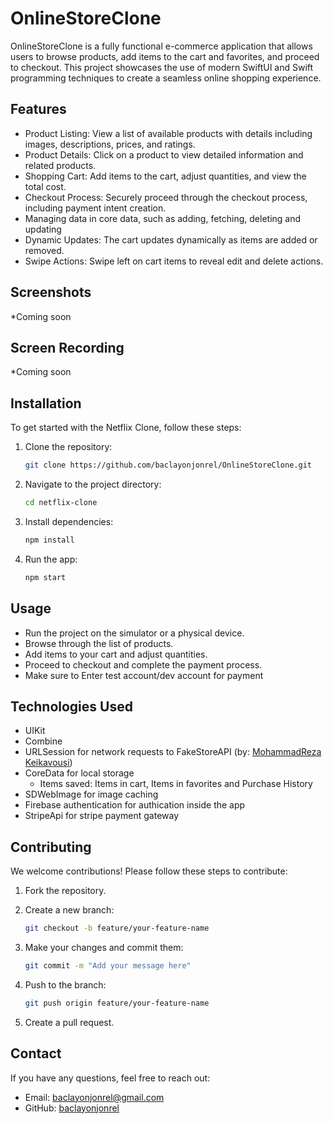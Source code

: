 # OnlineStoreClone
OnlineStoreClone is a fully functional e-commerce application that allows users to browse products, add items to the cart and favorites, and proceed to checkout. This project showcases the use of modern SwiftUI and Swift programming techniques to create a seamless online shopping experience.

## Features

- Product Listing: View a list of available products with details including images, descriptions, prices, and ratings.
- Product Details: Click on a product to view detailed information and related products.
- Shopping Cart: Add items to the cart, adjust quantities, and view the total cost.
- Checkout Process: Securely proceed through the checkout process, including payment intent creation.
- Managing data in core data, such as adding, fetching, deleting and updating
- Dynamic Updates: The cart updates dynamically as items are added or removed.
- Swipe Actions: Swipe left on cart items to reveal edit and delete actions.

## Screenshots
*Coming soon

## Screen Recording

*Coming soon

## Installation

To get started with the Netflix Clone, follow these steps:

1. Clone the repository:
    ```bash
    git clone https://github.com/baclayonjonrel/OnlineStoreClone.git
    ```

2. Navigate to the project directory:
    ```bash
    cd netflix-clone
    ```

3. Install dependencies:
    ```bash
    npm install
    ```

4. Run the app:
    ```bash
    npm start
    ```

## Usage
- Run the project on the simulator or a physical device.
- Browse through the list of products.
- Add items to your cart and adjust quantities.
- Proceed to checkout and complete the payment process.
- Make sure to Enter test account/dev account for payment

## Technologies Used

- UIKit
- Combine
- URLSession for network requests to FakeStoreAPI (by: [MohammadReza Keikavousi](https://fakestoreapi.com/docs))
- CoreData for local storage
  - Items saved: Items in cart, Items in favorites and Purchase History
- SDWebImage for image caching
- Firebase authentication for authication inside the app
- StripeApi for stripe payment gateway

## Contributing

We welcome contributions! Please follow these steps to contribute:

1. Fork the repository.
2. Create a new branch:
    ```bash
    git checkout -b feature/your-feature-name
    ```

3. Make your changes and commit them:
    ```bash
    git commit -m "Add your message here"
    ```

4. Push to the branch:
    ```bash
    git push origin feature/your-feature-name
    ```

5. Create a pull request.

## Contact

If you have any questions, feel free to reach out:

- Email: [baclayonjonrel@gmail.com](mailto:baclayonjonrel@gmail.com)
- GitHub: [baclayonjonrel](https://github.com/baclayonjonrel)
